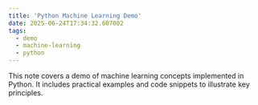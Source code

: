 ```yaml
---
title: 'Python Machine Learning Demo'
date: 2025-06-24T17:34:32.607002
tags:
  - demo
  - machine-learning
  - python
---
```


This note covers a demo of machine learning concepts implemented in Python. It includes practical examples and code snippets to illustrate key principles.
